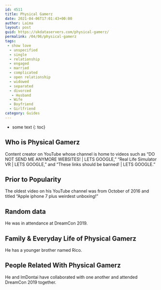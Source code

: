 ```yaml
---
id: 4511
title: Physical Gamerz
date: 2021-04-06T17:01:43+00:00
author: Laima
layout: post
guid: https://ukdataservers.com/physical-gamerz/
permalink: /04/06/physical-gamerz
tags:
 - show love
  - unspecified
  - single
  - relationship
  - engaged
  - married
  - complicated
  - open relationship
  - widowed
  - separated
  - divorced
   - Husband
  - Wife
  - Boyfriend
  - Girlfriend
category: Guides
---
```


* some text
{: toc}


## Who is Physical Gamerz
                  
                  
                  
Content creator on YouTube whose channel is home to videos such as &#8220;DO NOT SEND ME ANYMORE WEBSITES! | LETS GOOGLE,&#8221; &#8220;Real Life Simulator VR | LETS GOOGLE,&#8221; and &#8220;These links should be banned! | LETS GOOGLE.&#8221;
                  
              
            
              
            
                
                
                
## Prior to Popularity
                  
                  
                  
The oldest video on his YouTube channel was from October of 2016 and titled &#8220;Apple iphone 7 plus weirdest unboxing!&#8221;
                  
              
            
              
            
                
                
                
## Random data
                  
                  
                  
He was in attendance at DreamCon 2019.
                  
              
            
              
            
                
                
                
## Family & Everyday Life of Physical Gamerz
                  
                  
                  
He has a younger brother named Rico.
                  
              
            
              
            
                
                
                
## People Related With Physical Gamerz
                  
                  
                  
He and ImDontai have collaborated with one another and attended DreamCon 2019 together.
                  
              
            
              
            
                
              
            
              
              
            
            
              
            
          
          
          